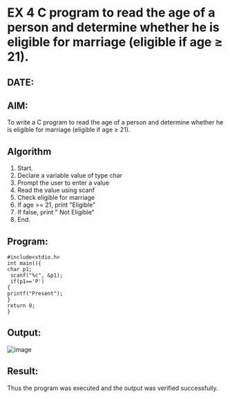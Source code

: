 # EX 4 C program to read the age of a person and determine whether he is eligible for marriage (eligible if age ≥ 21).
## DATE:
## AIM:
To write a C program to read the age of a person and determine whether he is eligible for marriage (eligible if age ≥ 21).

## Algorithm
1. Start. 
2.	Declare a variable value of type char
3.	Prompt the user to enter a value
4.	Read the value using scanf
5.	Check eligible for marriage
6.	If age >= 21, print "Eligible"
7.	If false, print " Not Eligible"
8.	End.
	
## Program:
```
#include<stdio.h>
int main(){
char p1;
 scanf("%c", &p1);
 if(p1=='P') 
{ 
printf("Present"); 
} 
return 0; 
} 

```

## Output:
![image](https://github.com/user-attachments/assets/eda403a1-054c-4ce5-a817-018211648f1a)




## Result:
Thus the program was executed and the output was verified successfully.
